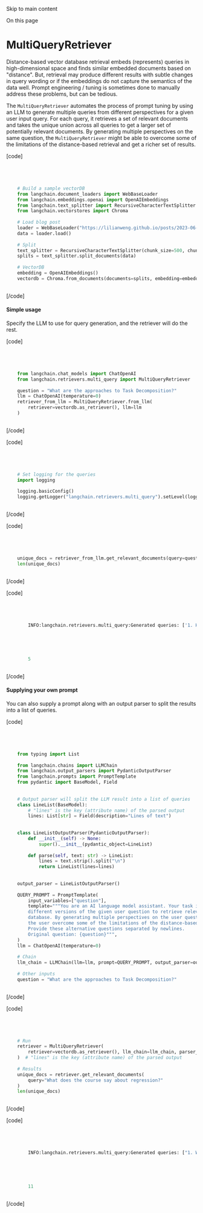 

Skip to main content

On this page

# MultiQueryRetriever

Distance-based vector database retrieval embeds (represents) queries in high-dimensional space and finds similar embedded documents based on "distance". But, retrieval may produce different results
with subtle changes in query wording or if the embeddings do not capture the semantics of the data well. Prompt engineering / tuning is sometimes done to manually address these problems, but can be
tedious.

The `MultiQueryRetriever` automates the process of prompt tuning by using an LLM to generate multiple queries from different perspectives for a given user input query. For each query, it retrieves a
set of relevant documents and takes the unique union across all queries to get a larger set of potentially relevant documents. By generating multiple perspectives on the same question, the
`MultiQueryRetriever` might be able to overcome some of the limitations of the distance-based retrieval and get a richer set of results.

[code]
```python




    # Build a sample vectorDB  
    from langchain.document_loaders import WebBaseLoader  
    from langchain.embeddings.openai import OpenAIEmbeddings  
    from langchain.text_splitter import RecursiveCharacterTextSplitter  
    from langchain.vectorstores import Chroma  
      
    # Load blog post  
    loader = WebBaseLoader("https://lilianweng.github.io/posts/2023-06-23-agent/")  
    data = loader.load()  
      
    # Split  
    text_splitter = RecursiveCharacterTextSplitter(chunk_size=500, chunk_overlap=0)  
    splits = text_splitter.split_documents(data)  
      
    # VectorDB  
    embedding = OpenAIEmbeddings()  
    vectordb = Chroma.from_documents(documents=splits, embedding=embedding)  
    


```
[/code]


#### Simple usage​

Specify the LLM to use for query generation, and the retriever will do the rest.

[code]
```python




    from langchain.chat_models import ChatOpenAI  
    from langchain.retrievers.multi_query import MultiQueryRetriever  
      
    question = "What are the approaches to Task Decomposition?"  
    llm = ChatOpenAI(temperature=0)  
    retriever_from_llm = MultiQueryRetriever.from_llm(  
        retriever=vectordb.as_retriever(), llm=llm  
    )  
    


```
[/code]


[code]
```python




    # Set logging for the queries  
    import logging  
      
    logging.basicConfig()  
    logging.getLogger("langchain.retrievers.multi_query").setLevel(logging.INFO)  
    


```
[/code]


[code]
```python




    unique_docs = retriever_from_llm.get_relevant_documents(query=question)  
    len(unique_docs)  
    


```
[/code]


[code]
```python




        INFO:langchain.retrievers.multi_query:Generated queries: ['1. How can Task Decomposition be approached?', '2. What are the different methods for Task Decomposition?', '3. What are the various approaches to decomposing tasks?']  
      
      
      
      
      
        5  
    


```
[/code]


#### Supplying your own prompt​

You can also supply a prompt along with an output parser to split the results into a list of queries.

[code]
```python




    from typing import List  
      
    from langchain.chains import LLMChain  
    from langchain.output_parsers import PydanticOutputParser  
    from langchain.prompts import PromptTemplate  
    from pydantic import BaseModel, Field  
      
      
    # Output parser will split the LLM result into a list of queries  
    class LineList(BaseModel):  
        # "lines" is the key (attribute name) of the parsed output  
        lines: List[str] = Field(description="Lines of text")  
      
      
    class LineListOutputParser(PydanticOutputParser):  
        def __init__(self) -> None:  
            super().__init__(pydantic_object=LineList)  
      
        def parse(self, text: str) -> LineList:  
            lines = text.strip().split("\n")  
            return LineList(lines=lines)  
      
      
    output_parser = LineListOutputParser()  
      
    QUERY_PROMPT = PromptTemplate(  
        input_variables=["question"],  
        template="""You are an AI language model assistant. Your task is to generate five   
        different versions of the given user question to retrieve relevant documents from a vector   
        database. By generating multiple perspectives on the user question, your goal is to help  
        the user overcome some of the limitations of the distance-based similarity search.   
        Provide these alternative questions separated by newlines.  
        Original question: {question}""",  
    )  
    llm = ChatOpenAI(temperature=0)  
      
    # Chain  
    llm_chain = LLMChain(llm=llm, prompt=QUERY_PROMPT, output_parser=output_parser)  
      
    # Other inputs  
    question = "What are the approaches to Task Decomposition?"  
    


```
[/code]


[code]
```python




    # Run  
    retriever = MultiQueryRetriever(  
        retriever=vectordb.as_retriever(), llm_chain=llm_chain, parser_key="lines"  
    )  # "lines" is the key (attribute name) of the parsed output  
      
    # Results  
    unique_docs = retriever.get_relevant_documents(  
        query="What does the course say about regression?"  
    )  
    len(unique_docs)  
    


```
[/code]


[code]
```python




        INFO:langchain.retrievers.multi_query:Generated queries: ["1. What is the course's perspective on regression?", '2. Can you provide information on regression as discussed in the course?', '3. How does the course cover the topic of regression?', "4. What are the course's teachings on regression?", '5. In relation to the course, what is mentioned about regression?']  
      
      
      
      
      
        11  
    


```
[/code]


